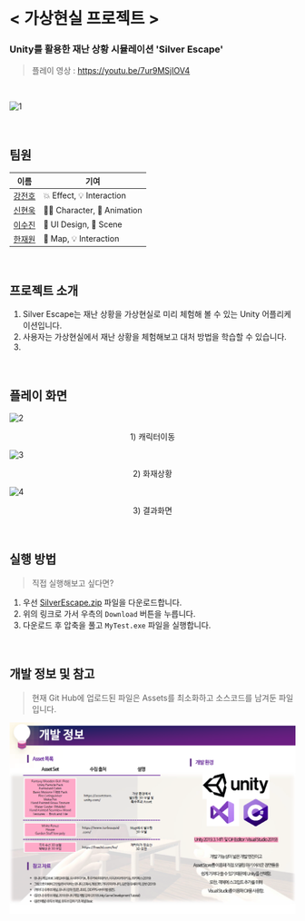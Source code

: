 # < 가상현실 프로젝트 >

### Unity를 활용한 재난 상황 시뮬레이션 'Silver Escape'
> 플레이 영상 : https://youtu.be/7ur9MSjIOV4

<br>

![1](https://user-images.githubusercontent.com/71180414/104817450-b6190900-5864-11eb-8a86-299084d89fef.gif)

<br>

## 팀원

|이름|기여|
|---|---|
|[강전호](https://github.com/jeonbar2)|💥 Effect, 💡 Interaction|
|[신현욱](https://github.com/woogie-s)|🙍‍♂️ Character, 🏃 Animation|
|[이수진](https://github.com/suzzini)|📄 UI Design, 🎥 Scene|
|[한재원](https://github.com/hanjo8813)|💒 Map, 💡 Interaction|

<br>

## 프로젝트 소개
1. Silver Escape는 재난 상황을 가상현실로 미리 체험해 볼 수 있는 Unity 어플리케이션입니다.
2. 사용자는 가상현실에서 재난 상황을 체험해보고 대처 방법을 학습할 수 있습니다.
3. 

<br>


## 플레이 화면
![2](https://user-images.githubusercontent.com/71180414/104819438-dfd82d00-5870-11eb-811d-0640d5e6ff3e.gif)
<p align='center'>1) 캐릭터이동</p>

![3](https://user-images.githubusercontent.com/71180414/104819455-fed6bf00-5870-11eb-93c5-4ff9fce94328.gif)
<p align='center'>2) 화재상황</p>

![4](https://user-images.githubusercontent.com/71180414/104819464-0e560800-5871-11eb-9488-c2a6a091454f.gif)
<p align='center'>3) 결과화면</p>


<br>

## 실행 방법
> 직접 실행해보고 싶다면?
1. 우선 [SilverEscape.zip](./SilverEscape.zip) 파일을 다운로드합니다. 
2. 위의 링크로 가서 우측의 `Download` 버튼을 누릅니다.
3. 다운로드 후 압축을 풀고 `MyTest.exe` 파일을 실행합니다.

<br>

## 개발 정보 및 참고
> 현재 Git Hub에 업로드된 파일은 Assets를 최소화하고 소스코드를 남겨둔 파일입니다.

<img src="./reference_img/info.png">
